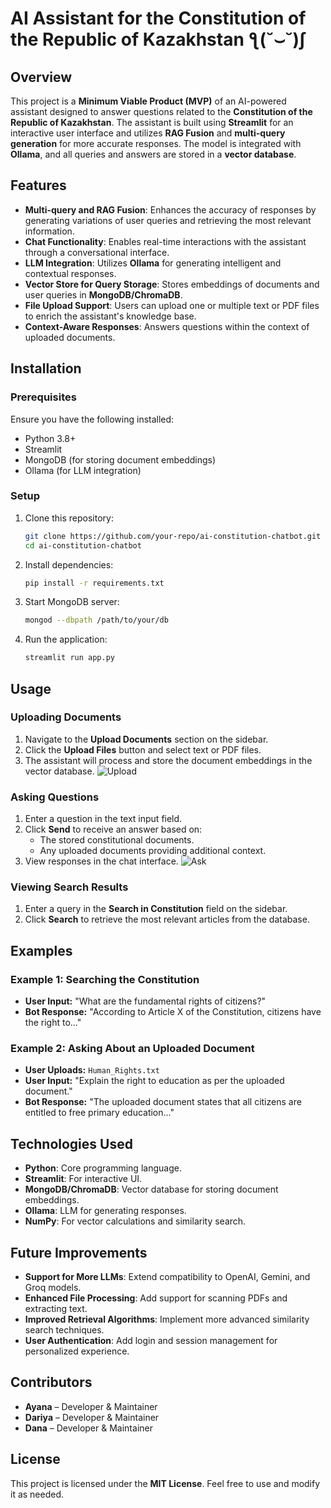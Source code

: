 # AI Assistant for the Constitution of the Republic of Kazakhstan ƪ(˘⌣˘)ʃ

## Overview
This project is a **Minimum Viable Product (MVP)** of an AI-powered assistant designed to answer questions related to the **Constitution of the Republic of Kazakhstan**. The assistant is built using **Streamlit** for an interactive user interface and utilizes **RAG Fusion** and **multi-query generation** for more accurate responses. The model is integrated with **Ollama**, and all queries and answers are stored in a **vector database**.

## Features
- **Multi-query and RAG Fusion**: Enhances the accuracy of responses by generating variations of user queries and retrieving the most relevant information.
- **Chat Functionality**: Enables real-time interactions with the assistant through a conversational interface.
- **LLM Integration**: Utilizes **Ollama** for generating intelligent and contextual responses.
- **Vector Store for Query Storage**: Stores embeddings of documents and user queries in **MongoDB/ChromaDB**.
- **File Upload Support**: Users can upload one or multiple text or PDF files to enrich the assistant's knowledge base.
- **Context-Aware Responses**: Answers questions within the context of uploaded documents.

## Installation
### Prerequisites
Ensure you have the following installed:
- Python 3.8+
- Streamlit
- MongoDB (for storing document embeddings)
- Ollama (for LLM integration)

### Setup
1. Clone this repository:
   ```bash
   git clone https://github.com/your-repo/ai-constitution-chatbot.git
   cd ai-constitution-chatbot
   ```
2. Install dependencies:
   ```bash
   pip install -r requirements.txt
   ```
3. Start MongoDB server:
   ```bash
   mongod --dbpath /path/to/your/db
   ```
4. Run the application:
   ```bash
   streamlit run app.py
   ```

## Usage
### Uploading Documents
1. Navigate to the **Upload Documents** section on the sidebar.
2. Click the **Upload Files** button and select text or PDF files.
3. The assistant will process and store the document embeddings in the vector database.
   ![Upload](images/.draganddrop.png)


### Asking Questions
1. Enter a question in the text input field.
2. Click **Send** to receive an answer based on:
   - The stored constitutional documents.
   - Any uploaded documents providing additional context.
3. View responses in the chat interface.
   ![Ask](images/.ask_chat.png)

### Viewing Search Results
1. Enter a query in the **Search in Constitution** field on the sidebar.
2. Click **Search** to retrieve the most relevant articles from the database.

## Examples
### Example 1: Searching the Constitution
- **User Input:** "What are the fundamental rights of citizens?"
- **Bot Response:** "According to Article X of the Constitution, citizens have the right to..."

### Example 2: Asking About an Uploaded Document
- **User Uploads:** `Human_Rights.txt`
- **User Input:** "Explain the right to education as per the uploaded document."
- **Bot Response:** "The uploaded document states that all citizens are entitled to free primary education..."

## Technologies Used
- **Python**: Core programming language.
- **Streamlit**: For interactive UI.
- **MongoDB/ChromaDB**: Vector database for storing document embeddings.
- **Ollama**: LLM for generating responses.
- **NumPy**: For vector calculations and similarity search.

## Future Improvements
- **Support for More LLMs**: Extend compatibility to OpenAI, Gemini, and Groq models.
- **Enhanced File Processing**: Add support for scanning PDFs and extracting text.
- **Improved Retrieval Algorithms**: Implement more advanced similarity search techniques.
- **User Authentication**: Add login and session management for personalized experience.

## Contributors
- **Ayana** – Developer & Maintainer
- **Dariya** – Developer & Maintainer
- **Dana** – Developer & Maintainer

## License
This project is licensed under the **MIT License**. Feel free to use and modify it as needed.
